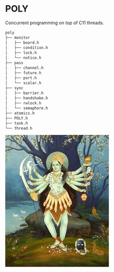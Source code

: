 # POLY

Concurrent programming on top of C11 threads.

```
poly
├── monitor
│   ├── board.h
│   ├── condition.h
│   ├── lock.h
│   └── notice.h
├── pass
│   ├── channel.h
│   ├── future.h
│   ├── port.h
│   └── scalar.h
├── sync
│   ├── barrier.h
│   ├── handshake.h
│   ├── rwlock.h
│   └── semaphore.h
├── atomics.h
├── POLY.h
├── task.h
└── thread.h
```

![Tara Goddess](assets/tara.jpg)

